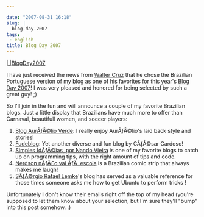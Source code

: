```yaml
---

date: "2007-08-31 16:18"
slug: |
  blog-day-2007
tags:
 - english
title: Blog Day 2007
---
```


[\| \|BlogDay2007](http://technorati.com/tag/BlogDay2007)

I have just received the news from [Walter
Cruz](http://devlog.waltercruz.com/) that he chose the Brazilian
Portuguese version of my blog as one of his favorites for this year's
[Blog Day 2007](http://www.blogday.org/)! I was very pleased and honored
for being selected by such a great guy! ;)

So I'll join in the fun and will announce a couple of my favorite
Brazilian blogs. Just a little display that Brazilians have much more to
offer than Carnaval, beautifull women, and soccer players:

1.  [Blog AurÃƒÂ©lio Verde](http://aurelio.wordpress.com/): I really
    enjoy AurÃƒÂ©lio's laid back style and stories!
2.  [Fudeblog](http://zyakannazio.eti.br/fudeblog/): Yet another diverse
    and fun blog by CÃƒÂ©sar Cardoso!
3.  [Simples IdÃƒÂ©ias, por Nando Vieira](http://simplesideias.com.br/)
    is one of my favorite blogs to catch up on programming tips, with
    the right amount of tips and code.
4.  [Nerdson nÃƒÂ£o vai ÃƒÂ  escola](http://www.nerdson.com/blog/) is a
    Brazilian comic strip that always makes me laugh!
5.  [SÃƒÂ©rgio Rafael Lemke](http://sergiorafael.wordpress.com/)\'s blog
    has served as a valuable reference for those times someone asks me
    how to get Ubuntu to perform tricks !

Unfortunately I don't know their emails right off the top of my head
(you're supposed to let them know about your selection, but I'm sure
they'll "bump" into this post somehow. :)
